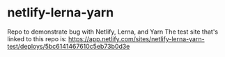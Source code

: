 # netlify-lerna-yarn
Repo to demonstrate bug with Netlify, Lerna, and Yarn
The test site that's linked to this repo is: https://app.netlify.com/sites/netlify-lerna-yarn-test/deploys/5bc6141467610c5eb73b0d3e
